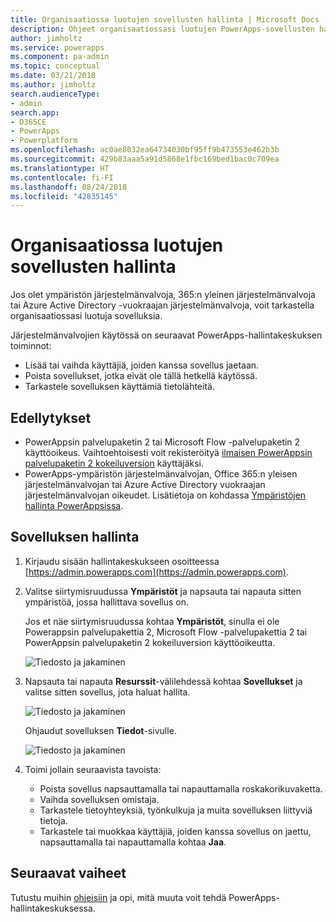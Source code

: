 ```yaml
---
title: Organisaatiossa luotujen sovellusten hallinta | Microsoft Docs
description: Ohjeet organisaatiossasi luotujen PowerApps-sovellusten hallintaan
author: jimholtz
ms.service: powerapps
ms.component: pa-admin
ms.topic: conceptual
ms.date: 03/21/2018
ms.author: jimholtz
search.audienceType:
- admin
search.app:
- D365CE
- PowerApps
- Powerplatform
ms.openlocfilehash: ac0ae8032ea64734030bf95ff9b473553e462b3b
ms.sourcegitcommit: 429b83aaa5a91d5868e1fbc169bed1bac0c709ea
ms.translationtype: HT
ms.contentlocale: fi-FI
ms.lasthandoff: 08/24/2018
ms.locfileid: "42835145"
---
```

# <a name="manage-apps-created-in-your-organization"></a>Organisaatiossa luotujen sovellusten hallinta 
Jos olet ympäristön järjestelmänvalvoja, 365:n yleinen järjestelmänvalvoja tai Azure Active Directory -vuokraajan järjestelmänvalvoja, voit tarkastella organisaatiossasi luotuja sovelluksia.

Järjestelmänvalvojien käytössä on seuraavat PowerApps-hallintakeskuksen toiminnot:
* Lisää tai vaihda käyttäjiä, joiden kanssa sovellus jaetaan.
* Poista sovellukset, jotka eivät ole tällä hetkellä käytössä.
* Tarkastele sovelluksen käyttämiä tietolähteitä.

## <a name="prerequisites"></a>Edellytykset
* PowerAppsin palvelupaketin 2 tai Microsoft Flow -palvelupaketin 2 käyttöoikeus. Vaihtoehtoisesti voit rekisteröityä [ilmaisen PowerAppsin palvelupaketin 2 kokeiluversion](https://web.powerapps.com/signup?redirect=marketing&email=) käyttäjäksi.
* PowerApps-ympäristön järjestelmänvalvojan, Office 365:n yleisen järjestelmänvalvojan tai Azure Active Directory vuokraajan järjestelmänvalvojan oikeudet. Lisätietoja on kohdassa [Ympäristöjen hallinta PowerAppsissa](environments-administration.md).

## <a name="manage-an-app"></a>Sovelluksen hallinta
1. Kirjaudu sisään hallintakeskukseen osoitteessa [https://admin.powerapps.com](https://admin.powerapps.com).
2. Valitse siirtymisruudussa **Ympäristöt** ja napsauta tai napauta sitten ympäristöä, jossa hallittava sovellus on.

    Jos et näe siirtymisruudussa kohtaa **Ympäristöt**, sinulla ei ole Powerappsin palvelupakettia 2, Microsoft Flow -palvelupakettia 2 tai PowerAppsin palvelupaketin 2 kokeiluversion käyttöoikeutta.

    ![Tiedosto ja jakaminen](./media/admin-manage-apps/environment.png)
3. Napsauta tai napauta **Resurssit**-välilehdessä kohtaa **Sovellukset** ja valitse sitten sovellus, jota haluat hallita.

   ![Tiedosto ja jakaminen](./media/admin-manage-apps/resources.png)

    Ohjaudut sovelluksen **Tiedot**-sivulle.

    ![Tiedosto ja jakaminen](./media/admin-manage-apps/app-details.png)
4. Toimi jollain seuraavista tavoista:

    * Poista sovellus napsauttamalla tai napauttamalla roskakorikuvaketta.
    * Vaihda sovelluksen omistaja.
    * Tarkastele tietoyhteyksiä, työnkulkuja ja muita sovelluksen liittyviä tietoja.
    * Tarkastele tai muokkaa käyttäjiä, joiden kanssa sovellus on jaettu, napsauttamalla tai napauttamalla kohtaa **Jaa**.

## <a name="next-steps"></a>Seuraavat vaiheet
Tutustu muihin [ohjeisiin](signup-for-powerapps-admin.md) ja opi, mitä muuta voit tehdä PowerApps-hallintakeskuksessa.
